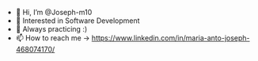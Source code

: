 - 👋 Hi, I’m @Joseph-m10
- 👀 Interested in Software Development
- 🌱 Always practicing :)
- 📫 How to reach me -> https://www.linkedin.com/in/maria-anto-joseph-468074170/

<!---
Joseph-m10/Joseph-m10 is a ✨ special ✨ repository because its `README.md` (this file) appears on your GitHub profile.
You can click the Preview link to take a look at your changes.
--->
